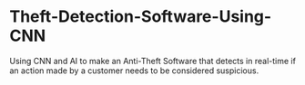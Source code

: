 # Theft-Detection-Software-Using-CNN
Using CNN and AI to make an Anti-Theft Software that detects in real-time if an action made by a customer needs to be considered suspicious.  
